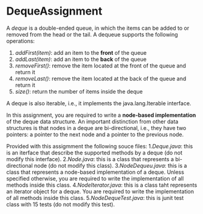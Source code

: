 # DequeAssignment

A *deque* is a double-ended queue, in which the items can be added to or removed from the head or the tail.
A dequeue supports the following operations:
1. *addFirst(item)*: add an item to the **front** of the queue
2. *addLast(item)*: add an item to the **back**  of the queue
3. *removeFirst()*: remove the item located at the front of the queue and return it
4. *removeLast()*: remove the item located at the back of the queue and return it
5. *size()*: return the number of items inside the deque

A deque is also iterable, i.e., it implements the java.lang.Iterable interface. 

In this assignment, you are required to write a **node-based implementation** of the deque data structure. An important distinction from other data structures is that nodes in a deque are bi-directional, i.e., they have two pointers: a pointer to the next node and a pointer to the previous node. 

Provided with this assigmment the following souce files:
1.*Deque.java*: this is an iterface that describe the supported methods by a deque (do not modify this interface).
2.*Node.java*: this is a class that represents a bi-directional node (do not modify this class).
3.*NodeDequeu.java*: this is a class that represents a node-based implementation of a deque. Unless specified otherwise, you are required to write the implementation of all methods inside this class.
4.*NodeIterator.java*: this is a class taht represents an iterator object for a deque. You are required to write the implementation of all methods inside this class.
5.*NodeDequeTest.java*: this is junit test class with 15 tests (do not modify this test). 
